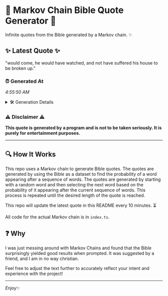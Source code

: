 # 📖 Markov Chain Bible Quote Generator 📖

Infinite quotes from the Bible generated by a Markov chain. ✨

## ✨ Latest Quote ✨
"would come, he would have watched, and not have suffered his house to be broken up."

### ⏰ Generated At
*4:55:50 AM*

<details>
    <summary>🛠️ Generation Details</summary>
    <p>
        <strong>🌱 Seed:</strong> would<br>
        <strong>🔄 Iterations:</strong> 15<br>
        <strong>📜 Context History:</strong><br>[ would ]: come,<br>[ would, come, ]: he<br>[ would, come,, he ]: would<br>[ would, come,, he, would ]: have<br>[ would, come,, he, would, have ]: watched,<br>[ would, come,, he, would, have, watched, ]: and<br>[ come,, he, would, have, watched,, and ]: not<br>[ he, would, have, watched,, and, not ]: have<br>[ would, have, watched,, and, not, have ]: suffered<br>[ have, watched,, and, not, have, suffered ]: his<br>[ watched,, and, not, have, suffered, his ]: house<br>[ and, not, have, suffered, his, house ]: to<br>[ not, have, suffered, his, house, to ]: be<br>[ have, suffered, his, house, to, be ]: broken<br>[ suffered, his, house, to, be, broken ]: up.<br>
    </p>
</details>

### ⚠️ Disclaimer ⚠️
**This quote is generated by a program and is not to be taken seriously. It is purely for entertainment purposes.**

---

## 🔍 How It Works

This repo uses a Markov chain to generate Bible quotes. The quotes are generated by using the Bible as a dataset to find the probability of a word appearing after a sequence of words. The quotes are generated by starting with a random word and then selecting the next word based on the probability of it appearing after the current sequence of words. This process is repeated until the desired length of the quote is reached.

This repo will update the latest quote in this README every 10 minutes. ⏳

All code for the actual Markov chain is in `index.ts`.

## ❓ Why

I was just messing around with Markov Chains and found that the Bible surprisingly yielded good results when prompted. 
It was suggested by a friend, and I am in no way christian.

Feel free to adjust the text further to accurately reflect your intent and experience with the project!

---

*Enjoy*✨
